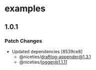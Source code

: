 # examples

## 1.0.1

### Patch Changes

- Updated dependencies [8539ce8]
  - @niceties/draftlog-appender@1.3.1
  - @niceties/logger@1.1.11

